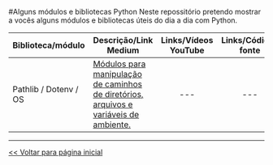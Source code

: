 #Alguns módulos e bibliotecas Python
Neste repossitório pretendo mostrar a vocês alguns módulos e bibliotecas úteis do dia a dia com Python.

| Biblioteca/módulo | Descrição/Link Medium | Links/Vídeos YouTube | Links/Códigos fonte |
| --- | --- | :---: | :---: |
| Pathlib / Dotenv / OS | [Módulos para manipulação de caminhos de diretórios, arquivos e variáveis de ambiente.](https://medium.com/@dev.daniel.amorim/manipula%C3%A7ao-de-caminhos-de-arquivos-968e00b8a361) | --- | --- |



<hr>

[<< Voltar para página inicial](https://github.com/dev-daniel-amorim)
